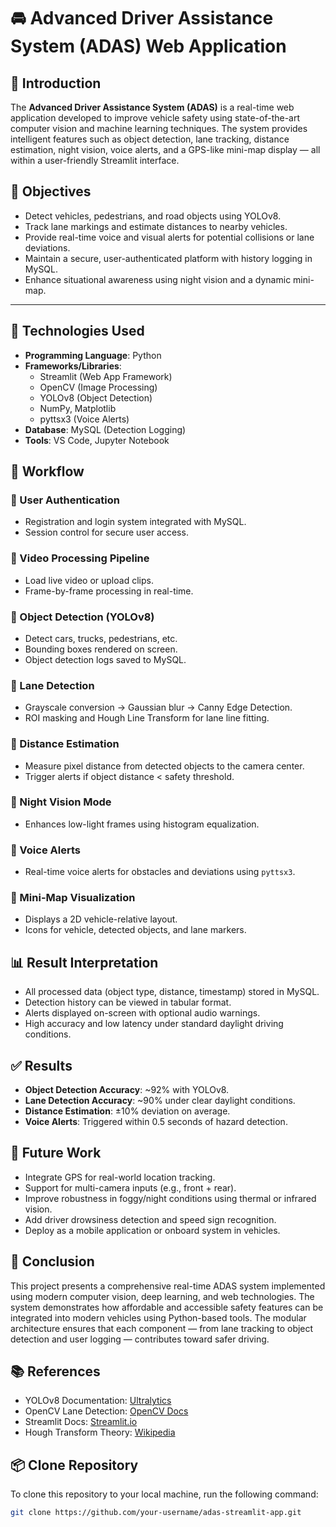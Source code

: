 # 🚘 Advanced Driver Assistance System (ADAS) Web Application

## 📘 Introduction

The **Advanced Driver Assistance System (ADAS)** is a real-time web application developed to improve vehicle safety using state-of-the-art computer vision and machine learning techniques. The system provides intelligent features such as object detection, lane tracking, distance estimation, night vision, voice alerts, and a GPS-like mini-map display — all within a user-friendly Streamlit interface.



## 🎯 Objectives

- Detect vehicles, pedestrians, and road objects using YOLOv8.  
- Track lane markings and estimate distances to nearby vehicles.  
- Provide real-time voice and visual alerts for potential collisions or lane deviations.  
- Maintain a secure, user-authenticated platform with history logging in MySQL.  
- Enhance situational awareness using night vision and a dynamic mini-map.  

---

## 🧰 Technologies Used

- **Programming Language**: Python  
- **Frameworks/Libraries**:  
  - Streamlit (Web App Framework)  
  - OpenCV (Image Processing)  
  - YOLOv8 (Object Detection)  
  - NumPy, Matplotlib  
  - pyttsx3 (Voice Alerts)  
- **Database**: MySQL (Detection Logging)  
- **Tools**: VS Code, Jupyter Notebook  



## 🔁 Workflow

### 🔹 User Authentication
- Registration and login system integrated with MySQL.
- Session control for secure user access.

### 🔹 Video Processing Pipeline
- Load live video or upload clips.
- Frame-by-frame processing in real-time.

### 🔹 Object Detection (YOLOv8)
- Detect cars, trucks, pedestrians, etc.
- Bounding boxes rendered on screen.
- Object detection logs saved to MySQL.

### 🔹 Lane Detection
- Grayscale conversion → Gaussian blur → Canny Edge Detection.
- ROI masking and Hough Line Transform for lane line fitting.

### 🔹 Distance Estimation
- Measure pixel distance from detected objects to the camera center.
- Trigger alerts if object distance < safety threshold.

### 🔹 Night Vision Mode
- Enhances low-light frames using histogram equalization.

### 🔹 Voice Alerts
- Real-time voice alerts for obstacles and deviations using `pyttsx3`.

### 🔹 Mini-Map Visualization
- Displays a 2D vehicle-relative layout.
- Icons for vehicle, detected objects, and lane markers.



## 📊 Result Interpretation

- All processed data (object type, distance, timestamp) stored in MySQL.
- Detection history can be viewed in tabular format.
- Alerts displayed on-screen with optional audio warnings.
- High accuracy and low latency under standard daylight driving conditions.



## ✅ Results

- **Object Detection Accuracy**: ~92% with YOLOv8.  
- **Lane Detection Accuracy**: ~90% under clear daylight conditions.  
- **Distance Estimation**: ±10% deviation on average.  
- **Voice Alerts**: Triggered within 0.5 seconds of hazard detection.  



## 🔮 Future Work

- Integrate GPS for real-world location tracking.  
- Support for multi-camera inputs (e.g., front + rear).  
- Improve robustness in foggy/night conditions using thermal or infrared vision.  
- Add driver drowsiness detection and speed sign recognition.  
- Deploy as a mobile application or onboard system in vehicles.



## 🧾 Conclusion

This project presents a comprehensive real-time ADAS system implemented using modern computer vision, deep learning, and web technologies. The system demonstrates how affordable and accessible safety features can be integrated into modern vehicles using Python-based tools. The modular architecture ensures that each component — from lane tracking to object detection and user logging — contributes toward safer driving.



## 📚 References

- YOLOv8 Documentation: [Ultralytics](https://docs.ultralytics.com/)  
- OpenCV Lane Detection: [OpenCV Docs](https://docs.opencv.org/)  
- Streamlit Docs: [Streamlit.io](https://docs.streamlit.io/)  
- Hough Transform Theory: [Wikipedia](https://en.wikipedia.org/wiki/Hough_transform)  



## 📦 Clone Repository

To clone this repository to your local machine, run the following command:

```bash
git clone https://github.com/your-username/adas-streamlit-app.git

